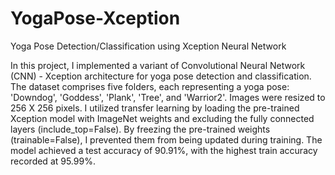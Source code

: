 # YogaPose-Xception
Yoga Pose Detection/Classification using Xception Neural Network

In this project, I implemented a variant of Convolutional Neural Network (CNN) - Xception architecture for yoga pose detection and classification. The dataset comprises five folders, each representing a yoga pose: 'Downdog', 'Goddess', 'Plank', 'Tree', and 'Warrior2'. Images were resized to 256 X 256 pixels. I utilized transfer learning by loading the pre-trained Xception model with ImageNet weights and excluding the fully connected layers (include_top=False). By freezing the pre-trained weights (trainable=False), I prevented them from being updated during training. The model achieved a test accuracy of 90.91%, with the highest train accuracy recorded at 95.99%.
